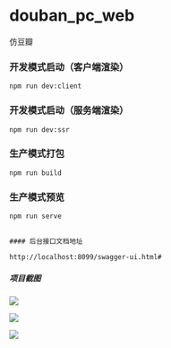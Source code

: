 # douban_pc_web
仿豆瓣



### 开发模式启动（客户端渲染）
```
npm run dev:client
```

### 开发模式启动（服务端渲染）
```
npm run dev:ssr
```

### 生产模式打包
```
npm run build
```

### 生产模式预览



```
npm run serve
```



```

#### 后台接口文档地址

http://localhost:8099/swagger-ui.html#
```



##### 项目截图



![](https://gitee.com/N2N/note_images/raw/master/douban/Snipaste_2024-01-04_20-18-49.png)





![](https://gitee.com/N2N/note_images/raw/master/douban/Snipaste_2024-01-04_20-14-45.png)

![](https://gitee.com/N2N/note_images/raw/master/douban/Snipaste_2024-01-04_20-19-29.png)